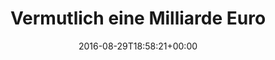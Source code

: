 ---
retweeted: false
source: <a href="https://about.twitter.com/products/tweetdeck" rel="nofollow">TweetDeck</a>
entities:
  hashtags: []
  symbols: []
  user_mentions: []
  urls:
  - url: https://t.co/aB8Cj3dAcX
    expanded_url: http://bit.ly/2bDVXFF
    display_url: bit.ly/2bDVXFF
    indices:
    - '64'
    - '87'
display_text_range:
- '0'
- '87'
favorite_count: '2'
id_str: '770334794865606656'
truncated: false
retweet_count: '0'
id: '770334794865606656'
possibly_sensitive: false
created_at: Mon Aug 29 18:58:21 +0000 2016
favorited: false
full_text: Vermutlich eine Milliarde Euro in Form von iTunes-Gutscheinen.
lang: de
quote_url: http://bit.ly/2bDVXFF
tags:
- pesos:twitter
date: '2016-08-29T18:58:21+00:00'
src: https://twitter.com/bascht/status/770334794865606656
original_url: https://twitter.com/bascht/status/770334794865606656
type: twitter_tweet
text: Vermutlich eine Milliarde Euro in Form von iTunes-Gutscheinen.
title: 'Vermutlich eine Milliarde Euro '

---